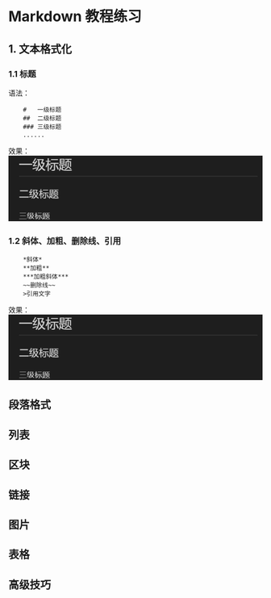 # Markdown 教程练习


## 1. 文本格式化
### 1.1 标题
语法：
~~~
    #   一级标题
    ##  二级标题
    ### 三级标题
    ......
~~~
效果：
![标题](../training/img/title.png "标题效果图")

### 1.2 斜体、加粗、删除线、引用
~~~
    *斜体*  
    **加粗**  
    ***加粗斜体***  
    ~~删除线~~
    >引用文字  
~~~
效果：
![标题](../training/img/title.png "标题效果图")


## 段落格式

## 列表

## 区块

## 链接

## 图片

## 表格

## 高级技巧